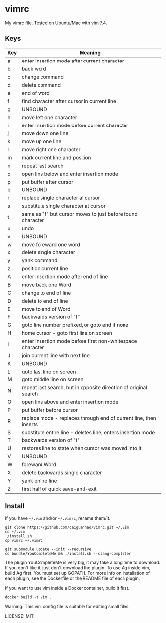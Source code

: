 vimrc
=====

My vimrc file. Tested on Ubuntu/Mac with vim 7.4.

Keys
----

|Key| Meaning
|---|---
| a | enter insertion mode after current character
| b | back word
| c | change command
| d | delete command
| e | end of word
| f | find character after cursor in current line
| g | UNBOUND
| h | move left one character
| i | enter insertion mode before current character
| j | move down one line
| k | move up one line
| l | move right one character
| m | mark current line and position
| n | repeat last search
| o | open line below and enter insertion mode
| p | put buffer after cursor
| q | UNBOUND
| r | replace single character at cursor
| s | substitute single character at cursor
| t | same as "f" but cursor moves to just before found character
| u | undo
| v | UNBOUND
| w | move foreward one word
| x | delete single character
| y | yank command
| z | position current line
| A | enter insertion mode after end of line
| B | move back one Word
| C | change to end of line
| D | delete to end of line
| E | move to end of Word
| F | backwards version of "f"
| G | goto line number prefixed, or goto end if none
| H | home cursor - goto first line on screen
| I | enter insertion mode before first non-whitespace character
| J | join current line with next line
| K | UNBOUND
| L | goto last line on screen
| M | goto middle line on screen
| N | repeat last search, but in opposite direction of original search
| O | open line above and enter insertion mode
| P | put buffer before cursor
| R | replace mode - replaces through end of current line, then inserts
| S | substitute entire line - deletes line, enters insertion mode
| T | backwards version of "t"
| U | restores line to state when cursor was moved into it
| V | UNBOUND
| W | foreward Word
| X | delete backwards single character
| Y | yank entire line
| Z | first half of quick save-and-exit

Install
-------

If you have `~/.vim` and/or `~/.vimrc`, rename them/it.

```
git clone https://github.com/caiguanhao/vimrc.git ~/.vim
cd ~/.vim
./install.sh
cp vimrc ~/.vimrc

git submodule update --init --recursive
cd bundle/YouCompleteMe && ./install.sh --clang-completer
```

The plugin YouCompleteMe is very big, it may take a long time to
download. If you don't like it, just don't download the plugin.
To use Ag inside vim, build Ag first. You must set up GOPATH.
For more info on installation of each plugin, see the Dockerfile
or the README file of each plugin.

If you want to use vim inside a Docker container, build it first.

```
docker build -t vim .
```

Warning: This vim config file is suitable for editing small files.

LICENSE: MIT

